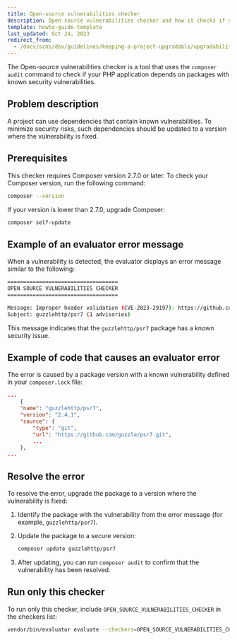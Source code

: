 ```yaml
---
title: Open-source vulnerabilities checker
description: Open source vulnerabilities checker and how it checks if your PHP application depends on PHP packages with known security issues for your Spryker project.
template: howto-guide-template
last_updated: Oct 24, 2023
redirect_from:
  - /docs/scos/dev/guidelines/keeping-a-project-upgradable/upgradability-guidelines/open-source-vulnerabilities.html
---
```


The Open-source vulnerabilities checker is a tool that uses the `composer audit` command to check if your PHP application depends on packages with known security vulnerabilities.

## Problem description

A project can use dependencies that contain known vulnerabilities. To minimize security risks, such dependencies should be updated to a version where the vulnerability is fixed.

## Prerequisites

This checker requires Composer version 2.7.0 or later. To check your Composer version, run the following command:

```bash
composer --version
```

If your version is lower than 2.7.0, upgrade Composer:

```bash
composer self-update
```

## Example of an evaluator error message

When a vulnerability is detected, the evaluator displays an error message similar to the following:

```bash
===================================
OPEN SOURCE VULNERABILITIES CHECKER
===================================

Message: Improper header validation (CVE-2023-29197): https://github.com/guzzle/psr7/security/advisories/GHSA-wxmh-65f7-jcvw
Subject: guzzlehttp/psr7 (1 advisories)
```

This message indicates that the `guzzlehttp/psr7` package has a known security issue.

## Example of code that causes an evaluator error

The error is caused by a package version with a known vulnerability defined in your `composer.lock` file:

```json
...
    {
    "name": "guzzlehttp/psr7",
    "version": "2.4.1",
    "source": {
        "type": "git",
        "url": "https://github.com/guzzle/psr7.git",
        ...
    },
...
```

## Resolve the error

To resolve the error, upgrade the package to a version where the vulnerability is fixed:

1.  Identify the package with the vulnerability from the error message (for example, `guzzlehttp/psr7`).
2.  Update the package to a secure version:

    ```bash
    composer update guzzlehttp/psr7
    ```

3.  After updating, you can run `composer audit` to confirm that the vulnerability has been resolved.

## Run only this checker

To run only this checker, include `OPEN_SOURCE_VULNERABILITIES_CHECKER` in the checkers list:

```bash
vendor/bin/evaluator evaluate --checkers=OPEN_SOURCE_VULNERABILITIES_CHECKER
```

